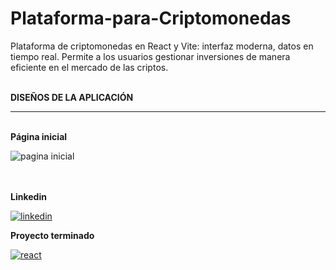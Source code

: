 # Plataforma-para-Criptomonedas
Plataforma de criptomonedas en React y Vite: interfaz moderna, datos en tiempo real. Permite a los usuarios gestionar inversiones de manera eficiente en el mercado de las criptos.

<br>
<b> DISEÑOS DE LA APLICACIÓN</b>

<hr>

<br>
<b> Página inicial</b>

![pagina inicial](https://github.com/OrlayMolina/Plataforma-para-Criptomonedas/assets/111409267/0677b495-dad7-428d-b3a2-0a3805c8f823)


<br>

<br>
<b>Linkedin</b>

<a href="https://www.linkedin.com/in/orlay-andres-molina-gomez-71b470241/" target="_blank">
  
![linkedin](https://github.com/OrlayMolina/Plataforma-para-Criptomonedas/assets/111409267/66da1a09-410d-4c81-8e69-c6ca1c28fca6)


</a>

<b>Proyecto terminado</b>

<a href="https://orlay-andres-molina-proyecto9.netlify.app/" target="_blank">

![react](https://github.com/OrlayMolina/Planificador-de-Gastos/assets/111409267/b49cafe5-b615-4181-bc24-75e19b926dcf)


</a>

